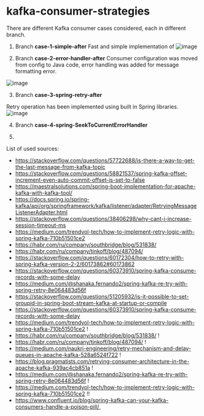 # kafka-consumer-strategies

There are different Kafka consumer cases considered, each in different branch.

1. Branch **case-1-simple-after**
Fast and simple implementation of 
![image](https://user-images.githubusercontent.com/37443840/113258476-a68e5580-92d4-11eb-982f-f300aeae7196.png)


2. Branch **case-2-error-handler-after**
Consumer configuration was moved from config to Java code, error handling was added for message formatting error.

![image](https://user-images.githubusercontent.com/37443840/113259358-b490a600-92d5-11eb-8fb3-780510dabf7a.png)


3. Branch **case-3-spring-retry-after**

Retry operation has been implemented using built in Spring libraries.
![image](https://user-images.githubusercontent.com/37443840/113260846-6b415600-92d7-11eb-99a0-b43ebb3187eb.png)


4. Branch **case-4-spring-SeekToCurrentErrorHandler**




5. 





List of used sources:

* https://stackoverflow.com/questions/57722688/is-there-a-way-to-get-the-last-message-from-kafka-topic
* https://stackoverflow.com/questions/58821537/spring-kafka-offset-increment-even-auto-commit-offset-is-set-to-false
* https://maestralsolutions.com/spring-boot-implementation-for-apache-kafka-with-kafka-tool/
* https://docs.spring.io/spring-kafka/api/org/springframework/kafka/listener/adapter/RetryingMessageListenerAdapter.html
* https://stackoverflow.com/questions/38406298/why-cant-i-increase-session-timeout-ms
* https://medium.com/trendyol-tech/how-to-implement-retry-logic-with-spring-kafka-710b51501ce2
* https://habr.com/ru/company/southbridge/blog/531838/
* https://habr.com/ru/company/tinkoff/blog/487094/
* https://stackoverflow.com/questions/60172304/how-to-retry-with-spring-kafka-version-2-2/60173862#60173862
* https://stackoverflow.com/questions/60373910/spring-kafka-consume-records-with-some-delay
* https://medium.com/@shanaka.fernando2/spring-kafka-re-try-with-spring-retry-8e064483d56f
* https://stackoverflow.com/questions/51205932/is-it-possible-to-set-groupid-in-spring-boot-stream-kafka-at-startup-or-compile
* https://stackoverflow.com/questions/60373910/spring-kafka-consume-records-with-some-delay
* https://medium.com/trendyol-tech/how-to-implement-retry-logic-with-spring-kafka-710b51501ce2 !
* https://habr.com/ru/company/southbridge/blog/531838/ !
* https://habr.com/ru/company/tinkoff/blog/487094/ !
* https://medium.com/naukri-engineering/retry-mechanism-and-delay-queues-in-apache-kafka-528a6524f722 !
* https://blog.pragmatists.com/retrying-consumer-architecture-in-the-apache-kafka-939ac4cb851a !
* https://medium.com/@shanaka.fernando2/spring-kafka-re-try-with-spring-retry-8e064483d56f !
* https://medium.com/trendyol-tech/how-to-implement-retry-logic-with-spring-kafka-710b51501ce2 !!
* https://www.confluent.io/blog/spring-kafka-can-your-kafka-consumers-handle-a-poison-pill/ 
